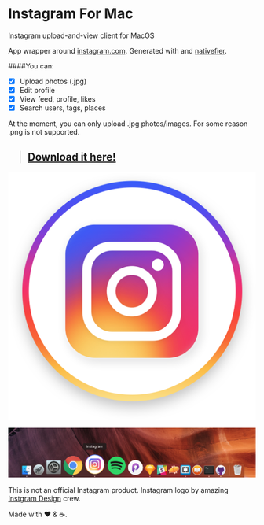 # Instagram For Mac
Instagram upload-and-view client for MacOS

App wrapper around [instagram.com](https://instagram.com). Generated with and [nativefier](https://github.com/jiahaog/nativefier).

####You can:

- [x] Upload photos (.jpg) 
- [x] Edit profile 
- [x] View feed, profile, likes
- [x] Search users, tags, places

At the moment, you can only upload .jpg photos/images. For some reason .png is not supported. 



> ## [Download it here!](https://github.com/LukaMarr/)<br>

![Instagram for Mac Icon](insta.png) <br>

![Icon in dock](icon_dock.png)

This is not an official Instagram product. Instagram logo by amazing [Instgram Design](https://dribbble.com/instagram) crew. <br> 

Made with ❤️ & ☕️. 